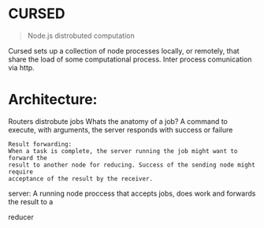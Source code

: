 CURSED
======

> Node.js distrobuted computation

Cursed sets up a collection of node processes locally, or remotely, that share the load
of some computational process. Inter process comunication via http.


Architecture:
=============

Routers distrobute jobs
    Whats the anatomy of a job?
    A command to execute, with arguments,
    the server responds with success or failure

    Result forwarding:
    When a task is complete, the server running the job might want to forward the
    result to another node for reducing. Success of the sending node might require
    acceptance of the result by the receiver.

server: A running node proccess that accepts jobs, does work and forwards the result
to a 

reducer
